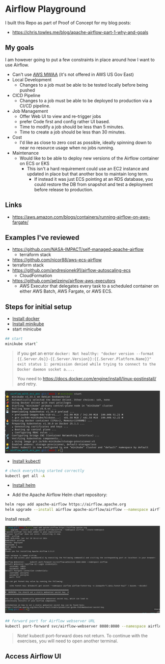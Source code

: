 # Airflow Playground

I built this Repo as part of Proof of Concept for my blog posts:

- <https://chris.towles.me/blog/apache-airflow-part-1-why-and-goals>

## My goals

I am however going to put a few constraints in place around how I want to use Airflow.

- Can't use [AWS MWAA](https://aws.amazon.com/mwaa/) (it's not offered in AWS US Gov East)
- Local Development
  - Changes to a job must be able to be tested locally before being pushed
- CICD Pipeline
  - Changes to a job must be able to be deployed to production via a CI/CD pipeline.
- Job Management
  - Offer Web UI to view and re-trigger jobs
  - prefer Code first and config rather UI based.
  - Time to modify a job should be less than 5 minutes.
  - Time to create a job should be less than 30 minutes.
- Cost
  - I'd like as close to zero cost as possible, ideally spinning down to near no resource usage when no jobs running.
- Maintenance
  - Would like to be able to deploy new versions of the Airflow container on ECS or EKS
    - This isn't a hard requirement could use an EC2 instance and updated in place but that another box to maintain long term.
      - If instead it was just ECS pointing at an RDS database, you could restore the DB from snapshot and test a deployment before release to production.

## Links

- <https://aws.amazon.com/blogs/containers/running-airflow-on-aws-fargate/>

## Examples I've reviewed

- <https://github.com/NASA-IMPACT/self-managed-apache-airflow>
  - terraform stack
- <https://github.com/nicor88/aws-ecs-airflow>
- terraform stack
- <https://github.com/andresionek91/airflow-autoscaling-ecs>
  - CloudFormation
- <https://github.com/aelzeiny/airflow-aws-executors>
  - AWS Executor that delegates every task to a scheduled container on either AWS Batch, AWS Fargate, or AWS ECS.

## Steps for initial setup

- [Install docker](https://docs.docker.com/engine/install/)
- [Install minikube](https://minikube.sigs.k8s.io/docs/start/)
- start minicube

```bash
## start
minikube start`
```

> if you get an error `docker: Not healthy: "docker version --format {{.Server.Os}}-{{.Server.Version}}:{{.Server.Platform.Name}}" exit status 1: permission denied while trying to connect to the Docker daemon socket a....`
>
> You need to <https://docs.docker.com/engine/install/linux-postinstall/> and retry.

![](./docs/images/minikube-start.png)

- [Install kubectl](https://kubernetes.io/docs/tasks/tools/)

```bash
# check everything started correctly
kubectl get all -A
```

- [Install helm](https://helm.sh/docs/intro/install/)

- Add the Apache Airflow Helm chart repository:

```bash
helm repo add apache-airflow https://airflow.apache.org
helm upgrade --install airflow apache-airflow/airflow --namespace airflow --create-namespace
```

Install result.

![](/docs/images/helm-install-of-airflow.png)

```bash
## forward port for Airflow webserver URL 
kubectl port-forward svc/airflow-webserver 8080:8080 --namespace airflow

```

> Note!
> kubectl port-forward does not return. To continue with the exercises, you will need to open another terminal.

## Access Airflow UI

